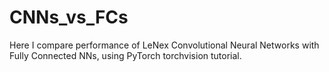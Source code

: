 # CNNs_vs_FCs
Here I compare performance of LeNex Convolutional Neural Networks with Fully Connected NNs, using PyTorch torchvision tutorial. 
